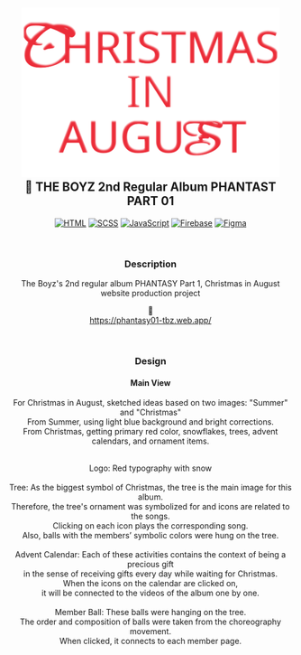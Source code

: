 
<h2 align="center">
    <a href="https://httpie.io" target="blank_">
        <img height="300" alt="HTTPie" src="./asset/로고.svg" />
    </a>
  <br>
    🎄 THE BOYZ 2nd Regular Album PHANTAST PART 01

</h2>

<div align="center">

[![HTML](https://img.shields.io/static/v1?label=HTML&message=for%20Markup&color=FF4400)](https://httpie.io/product)
[![SCSS](https://img.shields.io/static/v1?label=CSS&message=for%20Style&color=0073CF)](https://httpie.io/app)
[![JavaScript](https://img.shields.io/static/v1?label=JavaScript&message=for%20Functions&color=FFEA00)](https://httpie.io/cli)
[![Firebase](https://img.shields.io/static/v1?label=Firebase&message=for%20Web&nbsp;Hosting&color=00AAFF)](https://httpie.io/app)
[![Figma](https://img.shields.io/static/v1?label=Figma&message=for%20Design&color=FD93F9)](https://httpie.io/app)

</br>

### Description

The Boyz's 2nd regular album PHANTASY Part 1, Christmas in August website production project </br>

🎁 </br>
https://phantasy01-tbz.web.app/

</br>


### Design
#### Main View
For Christmas in August, sketched ideas based on two images: "Summer" and "Christmas"</br>
From Summer, using light blue background and bright corrections.</br>
From Christmas, getting primary red color, snowflakes, trees, advent calendars, and ornament items.</br>


</br>
Logo: Red typography with snow </br>
</br>
Tree: As the biggest symbol of Christmas, the tree is the main image for this album.</br>
Therefore, the tree's ornament was symbolized for and icons are related to the songs. </br>
Clicking on each icon plays the corresponding song. </br>
Also, balls with the members’ symbolic colors were hung on the tree. </br> 
</br>
Advent Calendar: Each of these activities contains the context of being a precious gift </br>
in the sense of receiving gifts every day while waiting for Christmas. </br>
When the icons on the calendar are clicked on, </br>
it will be connected to the videos of the album one by one. </br>
</br>
Member Ball: These balls were hanging on the tree. </br>
The order and composition of balls were taken from the choreography movement. </br>
When clicked, it connects to each member page.</br>
</br>


</div>
   
